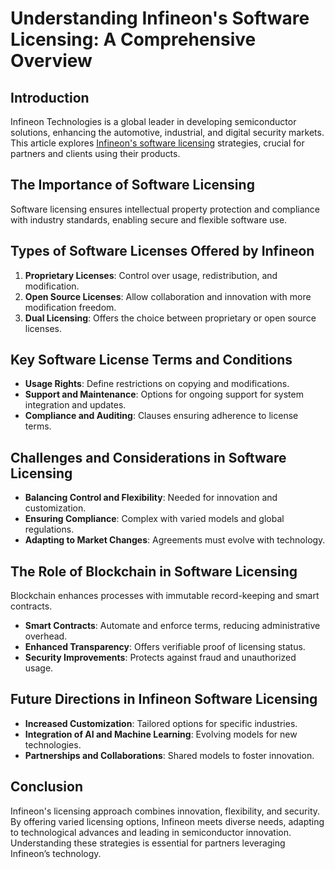 # Understanding Infineon's Software Licensing: A Comprehensive Overview

## Introduction

Infineon Technologies is a global leader in developing semiconductor solutions, enhancing the automotive, industrial, and digital security markets. This article explores [Infineon's software licensing](https://www.infineon.com/cms/en/product/promopages/licenses/) strategies, crucial for partners and clients using their products.

## The Importance of Software Licensing

Software licensing ensures intellectual property protection and compliance with industry standards, enabling secure and flexible software use.

## Types of Software Licenses Offered by Infineon

1. **Proprietary Licenses**: Control over usage, redistribution, and modification.
2. **Open Source Licenses**: Allow collaboration and innovation with more modification freedom.
3. **Dual Licensing**: Offers the choice between proprietary or open source licenses.

## Key Software License Terms and Conditions

- **Usage Rights**: Define restrictions on copying and modifications.
- **Support and Maintenance**: Options for ongoing support for system integration and updates.
- **Compliance and Auditing**: Clauses ensuring adherence to license terms.

## Challenges and Considerations in Software Licensing

- **Balancing Control and Flexibility**: Needed for innovation and customization.
- **Ensuring Compliance**: Complex with varied models and global regulations.
- **Adapting to Market Changes**: Agreements must evolve with technology.

## The Role of Blockchain in Software Licensing

Blockchain enhances processes with immutable record-keeping and smart contracts.

- **Smart Contracts**: Automate and enforce terms, reducing administrative overhead.
- **Enhanced Transparency**: Offers verifiable proof of licensing status.
- **Security Improvements**: Protects against fraud and unauthorized usage.

## Future Directions in Infineon Software Licensing

- **Increased Customization**: Tailored options for specific industries.
- **Integration of AI and Machine Learning**: Evolving models for new technologies.
- **Partnerships and Collaborations**: Shared models to foster innovation.

## Conclusion

Infineon's licensing approach combines innovation, flexibility, and security. By offering varied licensing options, Infineon meets diverse needs, adapting to technological advances and leading in semiconductor innovation. Understanding these strategies is essential for partners leveraging Infineon’s technology.
